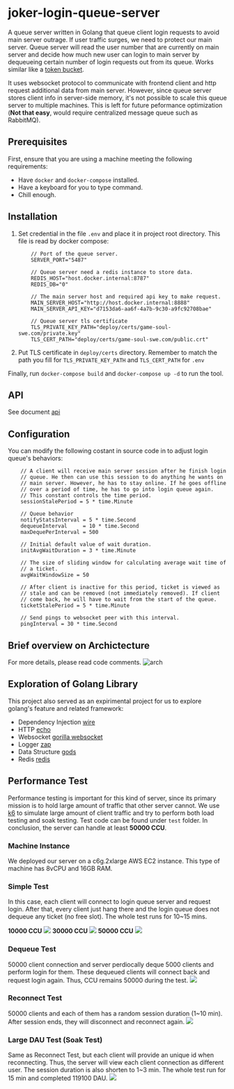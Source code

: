 # joker-login-queue-server

A queue server written in Golang that queue client login requests to
avoid main server outrage. If user traffic surges, we need to protect
our main server. Queue server will read the user number that are
currently on main server and decide how much new user can login to
main server by dequeueing certain number of login requests out from
its queue. Works similar like a [token
bucket](https://en.wikipedia.org/wiki/Token_bucket).

It uses websocket protocol to communicate with frontend client and
http request additional data from main server. However, since queue
server stores client info in server-side memory, it's not possible to
scale this queue server to multiple machines. This is left for future
peformance optimization (**Not that easy**, would require centralized
message queue such as RabbitMQ).

## Prerequisites

First, ensure that you are using a machine meeting the following requirements:

- Have `docker` and `docker-compose` installed.
- Have a keyboard for you to type command.
- Chill enough.

## Installation

1. Set credential in the file `.env` and place it in project root
   directory. This file is read by docker compose:
    ```
        // Port of the queue server.
        SERVER_PORT="5487" 

        // Queue server need a redis instance to store data.
        REDIS_HOST="host.docker.internal:8787" 
        REDIS_DB="0"

        // The main server host and required api key to make request.
        MAIN_SERVER_HOST="http://host.docker.internal:8888" 
        MAIN_SERVER_API_KEY="d7153da6-aa6f-4a7b-9c30-a9fc92708bae"

        // Queue server tls certificate
        TLS_PRIVATE_KEY_PATH="deploy/certs/game-soul-swe.com/private.key" 
        TLS_CERT_PATH="deploy/certs/game-soul-swe.com/public.crt"

    ```
2. Put TLS certificate in `deploy/certs` directory. Remember to match the path you fill for `TLS_PRIVATE_KEY_PATH`
   and `TLS_CERT_PATH` for `.env`

Finally, run `docker-compose build` and `docker-compose up -d` to run the tool.

## API

See document [api](./docs/api.md)

## Configuration

You can modify the following costant in source code in to adjust login queue's behaviors:

```
    // A client will receive main server session after he finish login
	// queue. He then can use this session to do anything he wants on
	// main server. However, he has to stay online. If he goes offline
	// over a period of time, he has to go into login queue again.
	// This constant controls the time period.
	sessionStalePeriod = 5 * time.Minute

    // Queue behavior
    notifyStatsInterval = 5 * time.Second
	dequeueInterval     = 10 * time.Second
	maxDequePerInterval = 500

    // Initial default value of wait duration.
	initAvgWaitDuration = 3 * time.Minute

	// The size of sliding window for calculating average wait time of
	// a ticket.
	avgWaitWindowSize = 50

    // After client is inactive for this period, ticket is viewed as
	// stale and can be removed (not immediately removed). If client
	// come back, he will have to wait from the start of the queue.
	ticketStalePeriod = 5 * time.Minute

    // Send pings to websocket peer with this interval.
	pingInterval = 30 * time.Second
```

## Brief overview on Archictecture

For more details, please read code comments.
![arch](./docs/arch.png)

## Exploration of Golang Library

This project also served as an expirimental project for us to explore
golang's feature and related framework:

- Dependency Injection [wire](github.com/google/wire)
- HTTP [echo](github.com/labstack/echo/v4)
- Websocket [gorilla websocket](github.com/gorilla/websocket)
- Logger [zap](go.uber.org/zap)
- Data Structure [gods](github.com/emirpasic/gods)
- Redis [redis](github.com/go-redis/redis/v8)

## Performance Test

Performance testing is important for this kind of server, since its
primary mission is to hold large amount of traffic that other server
cannot. We use [k6](https://k6.io/) to simulate large amount of client
traffic and try to perform both load testing and soak testing. Test
code can be found under `test` folder. In conclusion, the server can
handle at least **50000 CCU**.

### Machine Instance

We deployed our server on a c6g.2xlarge AWS EC2 instance. This type of
machine has 8vCPU and 16GB RAM.

### Simple Test

In this case, each client will connect to login queue server and
request login. After that, every client just hang there and the login queue does
not dequeue any ticket (no free slot). The whole test runs for 10~15 mins.

**10000 CCU**
![](./docs/simple-10000CCU-2xlarge.png)
**30000 CCU**
![](./docs/simple-30000CCU-2xlarge.png)
**50000 CCU**
![](./docs/simple-50000CCU-2xlarge.png)

### Dequeue Test

50000 client connection and server perdiocally deque
5000 clients and perform login for them. These dequeued clients will
connect back and request login again. Thus, CCU remains 50000 during
the test.
![](./docs/dequeue-50000CCU-2xlarge.png)

### Reconnect Test

50000 clients and each of them has a random session duration (1~10
min). After session ends, they will disconnect and reconnect again.
![](./docs/reconnect-50000CCU-2xlarge.png)

### Large DAU Test (Soak Test)

Same as Reconnect Test, but each client will provide an unique id when
reconnecting. Thus, the server will view each client connection as
different user. The session duration is also shorten to 1~3 min. The
whole test run for 15 min and completed 119100 DAU.
![](./docs/dau-50000CCU-2xlarge.png)
